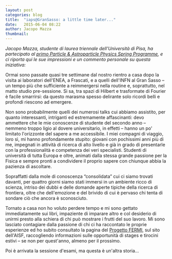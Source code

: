 ```yaml
---
layout: post
categories: blog
title:  "iaps@GranSasso: a little time later..."
date:   2015-06-04 08:22
author: Jacopo Mazza
thumbnail: 
---
```


_Jacopo Mazza, studente di laurea triennale dell'Università di Pisa, ha partecipato al [primo Particle & Astroparticle Physics Spring Programme](http://www.ai-sf.it/joomla/it/60-iaps-gransasso2015), e ci riporta qui le sue impressioni e un commento personale su questa iniziativa:_

Ormai sono passate quasi tre settimane dal nostro rientro a casa dopo la visita ai laboratori dell'ENEA, a Frascati, e a quelli dell'INFN al Gran Sasso – un tempo più che sufficiente a reimmergersi nella routine e, soprattutto, nel matto studio pre-sessione. Si sa, tra spazi di Hilbert e trasformate di Fourier è facile smarrirsi: da questo marasma spesso delirante solo ricordi belli e profondi riescono ad emergere.

 Non sono probabilmente quelli dei numerosi talks cui abbiamo assistito, per quanto interessanti, intriganti ed estremamente affascinanti: devo ammettere che le mie conoscenze di studente del secondo anno – nemmeno troppo ligio al dovere universitario, in effetti – hanno un po' limitato l'orizzonte del sapere a me accessibile. I miei compagni di viaggio, loro sì, mi hanno profondamente stupito: giovani con pochissimi anni più di me, impegnati in attività di ricerca di alto livello e già in grado di presentarle con la professionalità e competenza dei veri specialisti. Studenti di università di tutta Europa e oltre, animati dalla stessa grande passione per la Fisica e sempre pronti a condividere il proprio sapere con chiunque abbia la pazienza di ascoltare.

Sopraffatti dalla mole di conoscenza “consolidata” cui ci siamo trovati davanti, per quattro giorni siamo stati immersi in un ambiente ricco di scienza, intriso dei dubbi e delle domande aperte tipiche della ricerca di frontiera, oltre che dell'emozione e del brivido di cui è pervaso chi tenta di sondare ciò che ancora è sconosciuto.

Tornato a casa non ho voluto perdere tempo e mi sono gettato immediatamente sui libri, impaziente di imparare altro e col desiderio di unirmi presto alla schiera di chi può mostrare i frutti del suo lavoro. Mi sono lasciato contagiare dalla passione di chi ci ha raccontato le proprie esperienze ed ho subito consultato la pagina del [Progetto FERMI](/fermi/), sul sito dell'AISF, raccogliendo informazioni sulle opportunità di stages e tirocini estivi – se non per quest'anno, almeno per il prossimo.

Poi è arrivata la sessione d'esami, ma questa è un'altra storia...
